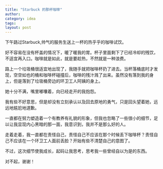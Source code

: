 ```yaml
---
title: "Starbuck 的那杯咖啡"
author:
category: idea
tags: 
layout: post
---
```

下午路过Starbuck,帅气的服务生送上一杯的热乎乎的咖啡试饮。

好不容易在没有杯盖的情况下，暖了暖我的胃。杯子里面剩下了已经冷却的残饮，不适宜再入口。咖啡就是如此，就是要趁热，不然就是一种浪费。

路上一个垃圾桶很适宜地出现了，我随手就把咖啡杯扔了进去。当杯落桶底时才发现，空空如也的桶和咖啡杯碰撞后，咖啡的残汁溅了出来。虽然没有落到我的身上，但是落到了垃圾桶旁边的环卫工人阿姨的身上。

她十分不满，嘴里嘟囔着，向已经走开的我抱怨。

我有些不好意思，但是却没有立刻承认以及回去原地的勇气，只是回头望着她，远远地尴尬地道歉。

一直都在努力塑造着一个有教养有礼貌的形象，但我也忽略了一些很小的细节，足以让我显现内心黑暗的那一面，我意识到，我并不是那么好的人。

走着走着，我一直都在责怪自己，责怪自己不应该在那个时候丢下咖啡杯？责怪自己不应该在一个环卫工人面前丢脸？开始有些不清楚自己的意图了。

不过，这次细节使我成长，起码让我思考，思考我一些曾经自以为是的东西。

对不起，谢谢！


